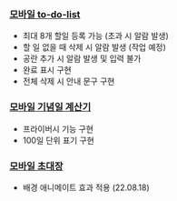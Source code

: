 ### [모바일 to-do-list](https://doitkim.github.io/Function_Library/TodoList/todolist_main.html)

- 최대 8개 할일 등록 가능 (초과 시 알람 발생)
- 할 일 없을 때 삭제 시 알람 발생 (작업 예정)
- 공란 추가 시 알람 발생 및 입력 불가
- 완료 표시 구현
- 전체 삭제 시 안내 문구 구현

### [모바일 기념일 계산기](https://doitkim.github.io/Function_Library/DDay_Calculator/main.html)

- 프라이버시 기능 구현
- 100일 단위 표기 구현

### [모바일 초대장](https://doitkim.github.io/Function_Library/invitePost/intro.html)

- 배경 애니메이트 효과 적용 (22.08.18)
